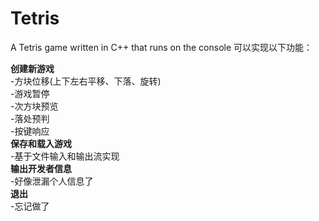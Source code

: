 # Tetris
A Tetris game written in C++ that runs on the console
可以实现以下功能：

**创建新游戏**  
-方块位移(上下左右平移、下落、旋转)  
-游戏暂停  
-次方块预览  
-落处预判  
-按键响应  
**保存和载入游戏**  
-基于文件输入和输出流实现  
**输出开发者信息**  
-好像泄漏个人信息了  
**退出**  
-忘记做了  
